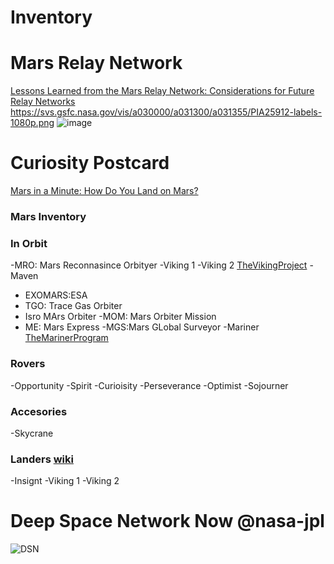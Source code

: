 # Inventory
# Mars Relay Network 
[Lessons Learned from the Mars Relay Network: Considerations for Future Relay Networks](https://ieeexplore.ieee.org/document/10521332)
<object data="https://eyes.nasa.gov/apps/mrn/#/mars" width="100%" height=400px ></object>
https://svs.gsfc.nasa.gov/vis/a030000/a031300/a031355/PIA25912-labels-1080p.png
![image](https://github.com/user-attachments/assets/9513db09-721a-468a-ae22-0adce80b8ab0)
# Curiosity Postcard
[Mars in a Minute: How Do You Land on Mars?](https://www.jpl.nasa.gov/edu/resources/video/mars-in-a-minute-how-do-you-land-on-mars/)
### Mars Inventory

### In Orbit
-MRO: Mars Reconnasince Orbityer
-Viking 1
-Viking 2 [TheVikingProject](https://science.nasa.gov/mission/viking/)
-Maven
- EXOMARS:ESA
- TGO: Trace Gas Orbiter
- Isro MArs Orbiter
-MOM: Mars Orbiter Mission
- ME: Mars Express
-MGS:Mars GLobal Surveyor
-Mariner [TheMarinerProgram](https://www.mars.asu.edu/ap/google/index.html)


### Rovers
-Opportunity
-Spirit
-Curioisity
-Perseverance
-Optimist
-Sojourner

### Accesories
-Skycrane

### Landers [wiki](https://en.wikipedia.org/wiki/List_of_Mars_landers)
-Insignt
-Viking 1
-Viking 2

# Deep Space Network Now @nasa-jpl
![DSN](https://eyes.nasa.gov/apps/dsn-now/images/intro/deep-space-network-logo@2x.png)

<object type="text/html" data="https://eyes.nasa.gov/apps/dsn-now/dsn.html" style="height:500px;width:100%;" >
    </object>
